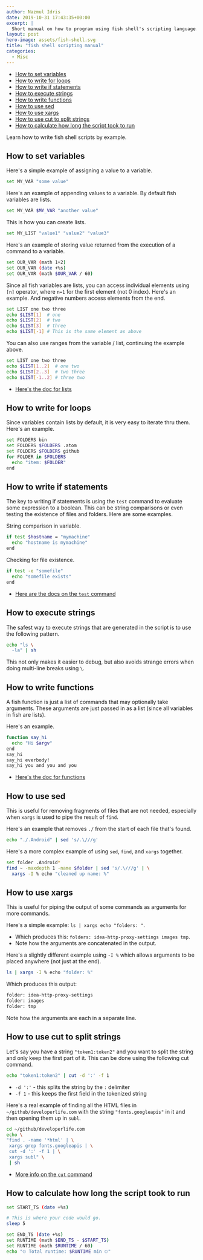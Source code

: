 ```yaml
---
author: Nazmul Idris
date: 2019-10-31 17:43:35+00:00
excerpt: |
  Short manual on how to program using fish shell's scripting language.
layout: post
hero-image: assets/fish-shell.svg
title: "fish shell scripting manual"
categories:
  - Misc
---
```


<!-- START doctoc generated TOC please keep comment here to allow auto update -->
<!-- DON'T EDIT THIS SECTION, INSTEAD RE-RUN doctoc TO UPDATE -->

- [How to set variables](#how-to-set-variables)
- [How to write for loops](#how-to-write-for-loops)
- [How to write if statements](#how-to-write-if-statements)
- [How to execute strings](#how-to-execute-strings)
- [How to write functions](#how-to-write-functions)
- [How to use sed](#how-to-use-sed)
- [How to use xargs](#how-to-use-xargs)
- [How to use cut to split strings](#how-to-use-cut-to-split-strings)
- [How to calculate how long the script took to run](#how-to-calculate-how-long-the-script-took-to-run)

<!-- END doctoc generated TOC please keep comment here to allow auto update -->

Learn how to write fish shell scripts by example.

## How to set variables

Here's a simple example of assigning a value to a variable.

```sh
set MY_VAR "some value"
```

Here's an example of appending values to a variable. By default fish variables
are lists.

```sh
set MY_VAR $MY_VAR "another value"
```

This is how you can create lists.

```sh
set MY_LIST "value1" "value2" "value3"
```

Here's an example of storing value returned from the execution of a command to a
variable.

```sh
set OUR_VAR (math 1+2)
set OUR_VAR (date +%s)
set OUR_VAR (math $OUR_VAR / 60)
```

Since all fish variables are lists, you can access individual elements using
`[n]` operator, where `n=1` for the first element (not 0 index). Here's an
example. And negative numbers access elements from the end.

```sh
set LIST one two three
echo $LIST[1]  # one
echo $LIST[2]  # two
echo $LIST[3]  # three
echo $LIST[-1] # This is the same element as above
```

You can also use ranges from the variable / list, continuing the example above.

```sh
set LIST one two three
echo $LIST[1..2]  # one two
echo $LIST[2..3]  # two three
echo $LIST[-1..2] # three two
```

- [Here's the doc for lists](https://fishshell.com/docs/current/tutorial.html#tut_lists)

## How to write for loops

Since variables contain lists by default, it is very easy to iterate thru them.
Here's an example.

```sh
set FOLDERS bin
set FOLDERS $FOLDERS .atom
set FOLDERS $FOLDERS github
for FOLDER in $FOLDERS
  echo "item: $FOLDER"
end
```

## How to write if statements

The key to writing if statements is using the `test` command to evaluate some
expression to a boolean. This can be string comparisons or even testing the
existence of files and folders. Here are some examples.

String comparison in variable.

```sh
if test $hostname = "mymachine"
  echo "hostname is mymachine"
end
```

Checking for file existence.

```sh
if test -e "somefile"
  echo "somefile exists"
end
```

- [Here are the docs on the `test` command](https://fishshell.com/docs/current/commands.html#test)

## How to execute strings

The safest way to execute strings that are generated in the script is to use the
following pattern.

```sh
echo "ls \
  -la" | sh
```

This not only makes it easier to debug, but also avoids strange errors when
doing multi-line breaks using `\`.

## How to write functions

A fish function is just a list of commands that may optionally take arguments.
These arguments are just passed in as a list (since all variables in fish are
lists).

Here's an example.

```sh
function say_hi
  echo "Hi $argv"
end
say_hi
say_hi everbody!
say_hi you and you and you
```

- [Here's the doc for functions](https://fishshell.com/docs/current/tutorial.html#tut_functions)

## How to use sed

This is useful for removing fragments of files that are not needed, especially
when `xargs` is used to pipe the result of `find`.

Here's an example that removes `./` from the start of each file that's found.

```sh
echo "./.Android" | sed 's/.\///g'
```

Here's a more complex example of using `sed`, `find`, and `xargs` together.

```sh
set folder .Android*
find ~ -maxdepth 1 -name $folder | sed 's/.\///g' | \
  xargs -I % echo "cleaned up name: %"
```

## How to use xargs

This is useful for piping the output of some commands as arguments for more
commands.

Here's a simple example: `ls | xargs echo "folders: "`.

- Which produces this: `folders: idea-http-proxy-settings images tmp`.
- Note how the arguments are concatenated in the output.

Here's a slightly different example using `-I %` which allows arguments to be
placed anywhere (not just at the end).

```sh
ls | xargs -I % echo "folder: %"
```

Which produces this output:

```sh
folder: idea-http-proxy-settings
folder: images
folder: tmp
```

Note how the arguments are each in a separate line.

## How to use cut to split strings

Let's say you have a string `"token1:token2"` and you want to split the string
and only keep the first part of it. This can be done using the following cut
command.

```sh
echo "token1:token2" | cut -d ':' -f 1
```

- `-d ':'` - this splits the string by the `:` delimiter
- `-f 1` - this keeps the first field in the tokenized string

Here's a real example of finding all the HTML files in
`~/github/developerlife.com` with the string `"fonts.googleapis"` in it and then
opening them up in `subl`.

```sh
cd ~/github/developerlife.com
echo \
"find . -name '*html' | \
 xargs grep fonts.googleapis | \
 cut -d ':' -f 1 | \
 xargs subl" \
 | sh
```

- [More info on the `cut` command](https://www.geeksforgeeks.org/cut-command-linux-examples/)

## How to calculate how long the script took to run

```sh
set START_TS (date +%s)

# This is where your code would go.
sleep 5

set END_TS (date +%s)
set RUNTIME (math $END_TS - $START_TS)
set RUNTIME (math $RUNTIME / 60)
echo "⏲ Total runtime: $RUNTIME min ⏲"
```
